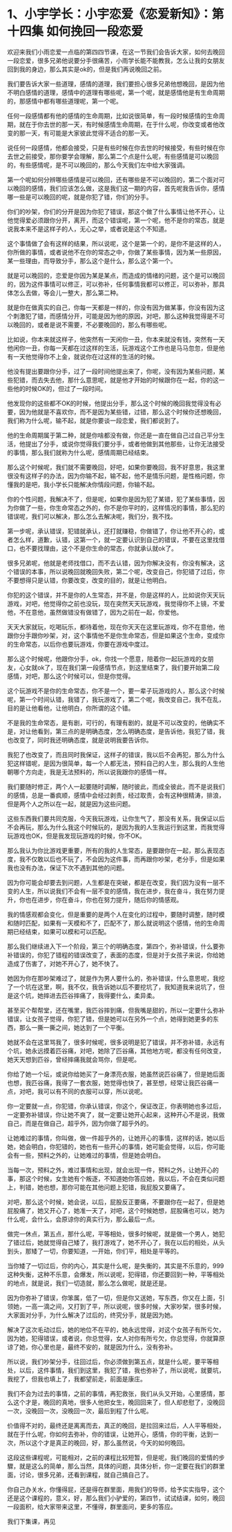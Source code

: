# 1、小宇学长：小宇恋爱《恋爱新知》：第十四集 如何挽回一段恋爱

欢迎来我们小雨恋爱一点临的第四四节课，在这一节我们会告诉大家，如何去晚回一段恋爱，很多兄弟他说要分手很痛苦，小雨学长能不能教我，怎么让我的女朋友回到我的身边，那么其实是ok的，但是我们再说晚回之前。

我们要告诉大家一些道理，感情的道理，我们要担心很多兄弟他想晚回，是因为他不明白感情的道理，感情中的道理有哪些呢，第一个呢，就是感情他是有生命周期的，那感情中都有哪些道理呢，第一个呢。

任何一段感情都有他的感情的生命周期，比如说很简单，有一段时候感情的生命周期，就在于你去世的那一天，有时候感情生命周期，在于什么呢，你改变或者他改变的那一天，有可能是大家彼此觉得不适合的那一天。

说任何一段感情，他都会接受，只是有些时候在你去世的时候接受，有些时候在你去世之前接受，那你要学会理解，那么第二个点是什么呢，有些感情是可以晚回的，有些感情呢，是不可以晚回的，那么今天我们左中给大家强调。

第一个呢如何分辨哪些感情是可以晚回，还有哪些是不可以晚回的，第二个面对可以晚回的感情，我们应该怎么做，这是我们这一期的内容，首先呢我告诉你，感情哪一些是可以晚回的呢，就是你犯了错，你们的分手。

你们的吵架，你们的分开是因为你犯了错误，那这个做了什么事情让他不开心，让他觉得爱必须跟你分开，离开，而这个错误呢，第一个呢，他不是你的常态，就是说我本来不是这样子的人，无心之举，或者说是这个不知道。

这个事情做了会有这样的结果，所以说呢，这个是第一个的，是你不是这样的人，你所做的事情，或者说他不在你的常态之中，你做了某些事情，因为某一些原因，某一些理由，而导致分手，那么这个是什么，那么这个第一个。

就是可以晚回的，恋爱是你因为某是某点，而造成的情绪的问题，这个是可以晚回的，因为这件事情可以修正，可以弥补，任何事情我都可以修正，可以弥补，那具体怎么去做，等会儿一整大，那么第二种。

就是你在做真实的自己，你每一天都是一样的，你没有因为做某事，你没有因为这个刺激犯了错，而感情分开，可能是因为他的原因，对吧，那么这种我觉得是不可以晚回的，或者是说不需要，不必要晚回的，那么有哪些呢。

比如说，你本来就这样子，他突然有一天闲你一丑，你本来就没有钱，突然有一天他闲你一丑，你每一天都在过这样的生活，玩游戏这个工作也是马马忽忽，但是他有一天他觉得你不上金，就说你在过这样的生活的时候。

他没有提出要跟你分手，过了一段时间他提出来了，你呢，没有因为某些问题，某些犯错，而去失去他，那什么意思呢，就是他才开始的时候跟你在一起，你的这一些他的时候OK的，但过了一段时间。

他发现你的这些都不OK的时候，他提出分手，那么这个时候的晚回我觉得没有必要，因为他就是不喜欢你，而不是因为某些错，过错，那么这个时候你还想晚回，我们称为什么呢，输不起，就是你要谈一段恋爱，我们都说到了。

他的生命周期属于第二种，就是你啥都没有做，你还是一直在做自己过自己平分生活，他提出了分手，或说你觉得我们要分手，或者他做到其他那些，让你无法接受的事情，那么我们就称为什么呢，感情周期已经结束。

那么这个时候呢，我们就不需要晚回，好吧，如果你要晚回，我不好意思，我这里很没有这样子的办法，因为你输不起，输不起，他不是情乐问题，是性格问题，你懂我的是吧，我小学长只能解决你情段问题，你输不起。

你的个性问题，我解决不了，但是呢，如果你是因为犯了某错，犯了某些事情，因为你做了一些，你生命常态之外的，你不是你平时的，这样情况的事情，那么犯的错误呢，我们可以解决，那么怎么去解决呢，我们分，我不找。

第一步呢，承认错误，犯错就承认，还打就赚稳，你做错了，你让他不开心的，或者怎么样，道歉，认错，这第一个，就一定要认识到自己的错误，不要在这里找借口，也不要找理由，这个不是你生命的常态，你就承认就ok了。

很多兄弟呢，他就是老师找借口，而不去认错，因为你解决没有，你没有解决，这个错误的本事，所以说晚回就晚回失败，第二个呢，改变自己，你犯错了过后，你不要想得只是认错，你要改变，改变的目的，就是让他明白。

你犯的这个错误，并不是你的人生常态，并不是，你是这样的人，比如说你天天玩游戏，对吧，他觉得你之前也没玩，现在突然天天玩游戏，我觉得你不上镜，不爱他，不在意他，虽然做错没有做错了，因为之前在一起，你爱他。

天天大家就玩，吃喝玩乐，都待着他，现在你天天在这里玩游戏，你不在意他，他跟你分手跟你吵架，对，这个事情他不是你生命常态，但是如果这个生命，变成你的生命常态，以后你也要玩游戏，你要在游戏中度过。

那么这个时候呢，他跟你分手，ok，你找一个愿意，陪着你一起玩游戏的女朋友，心女就ok了，现在我们第一段感情节点，到这里结束了，我们要开始第二段感情，对吧，那么这个时候可以，但是你觉得。

这个玩游戏不是你的生命常态，你不是一个，要一辈子玩游戏的人，那么这个时候呢，第一个时间认错，我错了，我玩游戏了，第二个呢，我改变自己，我不在乱，目的是让他看他，让他明白，你所谓的这个错。

不是我的生命常态，是有剧，可行的，有理有剧的，就是不可以改变的，他确实不是，对让他看到，第三点的是明确态度，怎么明确态度，是告诉他，我犯了错，我也改变了，同时我还明确态度，就是说明我要告诉你。

我犯了也改变了，而且同时我保证，这样子的错误，我以后不会再犯，那么为什么犯这样错呢，是因为很简单，每一个人都无法，预料自己的人生，那么我的人生他朝哪个方向走，我是无法预料的，所以说我跟你的感情一样。

我们要随时修正，两个人一起要随时调解，随时彼此，而成全彼此，而不是说我们的感情，总是一番疯顺，感情中会经过剥责，经过取责，会有这种很精涛，排浪，但是两个人之所以在一起，就是因为这些问题。

这些东西我们要共同克服，今天我玩游戏，让你生气了，那没有关系，我保证以后不会再玩，那么为什么我这个时候玩的，是因为我的人生我运行到这里，而我觉得玩游戏也OK，但是我发现玩游戏的时候，你不OK。

那么我认为你比游戏更重要，所有的我的人生常态，是要跟你在一起，那么表现态度，我不仅敢以后也不玩了，不会因为这件事，而再跟你吵架，老分手，但是如果我也没有办法，保证下次不遇到其他的问题。

因为你可能会却要去到问题，人生都是在突破，都是在改变，我们因为没有一层不变的人生，所以说我们不会有一层不变的感情，我在进步，我在奋斗，我在努力提升，你也在进步，你在奋斗，你也在努力提升，随后你的情感观。

我的情感观都会变化，但是重要的是两个人在变化的过程中，要随时调整，随时模和随时匹配，如果有一天模和不了，匹配不了，那么就说明这个感情，他的生命周期已经结束，如果可以模和可以匹配。

那么我们继续进入下一个阶段，第三个的明确态度，第四个，弥补错误，什么要弥补错误的，你犯了错程的错误改变了，表面的态度，但是对于女孩子来说，你给她造成了伤害了，对她不开心了，她不快了。

她因为你在那吵架难过了，就是作为男人要什么的，弥补错误，什么意思呢，我挖了一个坑在这里，啊，我不仅，我告诉她以后不要挖坑了，我知道我来说坑了，但是这个坑，她摔进去匹谷摔痛了，我得要什么，柔异柔。

甚至买个帮帮堂，还在嘴里，我匹谷摔到痛，但我嘴是甜的，所以一定要什么弥补错误，让女孩子觉得，你犯了错，但是她可以在另外一个点，她得到她更多的东西，那么一撕一撕之间，她达到了一个平衡。

她就不会在这里骂我了，很多时候呢，很多说明是犯了错误，并不弥补错，永远有个坑，她永远摸着匹谷痛，对吧，她除了匹谷痛，其他地方呢，都没有任何改变，她天天想到匹谷，曾经摔痛我就会骂你，但是呢。

你给了她一个坛，或说你给她买了一身漂亮衣服，她虽然说匹谷痛了，但是她后面也想，我匹谷痛，我得了一套衣服，她觉得也快了，甚至想，经常让我匹谷痛一点，对吧，我可以有不同的衣服可以穿，所以说呢。

你一定要就一点，你犯错，你承认错误，你这个，保证改正，你表明她也多过后，一定要弥补错误，你让她不爽了，就一定要让她开心起来，这种开心不是说，我做自己，而是在做自己，超乎外，因为你做了超乎外的。

让她难过的事情，你叫做，做一件超乎外的，让她开心的事情，这样的话，她以后她，她会明白，你犯错的，她也有一些开心的事情，她可能会觉得，以后，你可能会有一些，预料之外的，让她难过的事情，但是她会明白。

当每一次，预料之外，难过事情和出现，就会出现一件，预料之外，让她开心的事，那这个时候，女生她有个叛逐，不知道她你答应她，我以后，不会在类似问题上，判错，她也想，那你可能在其他问题上犯错，我屁股又要痛了。

对吧，那么这个时候，她会说，以后，屁股反正要痛，不要跟你在一起了，但是她屁股痛了，她又开心了，她准一天了，对吧，这个时候她想，屁股痛也可以，她为什么呢，会什么，会原谅你的真实行为，那么最后一点。

做完一休点，第五点，那什么呢，平等相处，很多时候呢，就是做一个男人，她犯了错过后，她就觉得自己矮了，我打游戏了，她不开心了，我在以后的相处，从头到头，那矮了一切，你要知道，一开始，你们平，相处是平等的。

当你矮了一切过后，你的内心，其实是什么呢，是失衡的，其实是不乐意的，999这种失衡，这种不乐意，会爆发，所以说呢，犯得错，你还要回到一种，平等相处的地点，就是说，我们一切造就，那么怎么做呢，就是还是。

因为你弥补了错误，你笨属，低了一切，但是你又送她，写东西，你又在上面，引领她，一高一滴之间，又打到了平，所以说呢，很多时候，大家吵架，很多时候，大家面对分手，为什么解决了过后的，终究分手，就是因为她。

解决了这次毛动过后，她的地位不在平的，她永远觉得，对这个女孩子有所亏欠，因为她，犯得错误，或者说，你总觉得，女人对你有所亏欠，你总觉得，你就算原谅了她，你心里也是，最终不安的，就是因为什么，没有弥补。

所以说，我们吵架分手，往回过后，你必须做到第五点，就是什么呢，要平等相处，以后，这件事情，我们到这里，我犯了错，我也弥补了，所以说呢，就要坑，我挖了，但我也填上了，我都望前走，前面是康庄。

我们不会为过去的事情，之前的事情，再犯救张，我们从头又开始，心里感情，那么这个才是，晚回的真地，很多人他把女生，晚回回来了，但人却悲慰了，没晚回一次，没晚回一次，没晚回一次，最后到程了什么呢。

价值得不对的，最终还是离离而去，真正的晚回，是拉回来过后，人人平等相处，就在于什么呢，你如何去弥补，你的错误，让她开心，感情，你的平衡，达到一次，所以这个才是真正的晚回，好，那么虽然说，今天的如何晚回。

这段这些课程呢，可能相对，之前的课程比较短暂，但是呢，我们晚回的爱情的步驟，就是这么的简单，那么当然，具体的问题，具体分析，你一定要在我们的群里面，讨论，很多兄弟，还看到课程，就自己搞自己了。

你自己办关水，你懂得屁，还是得在群里面，用我们的导师，给予实实指导，这个还是这个课程的，意义，好，那么我们小驴爱的，第四节，试试结课，如何，晚回一段面积，给大家带来这里，不懂得，群里面问，更多的答应。

我们下集课，再见